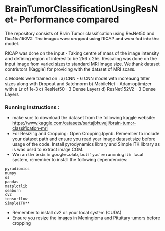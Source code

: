 # BrainTumorClassificationUsingResNet- Performance compared
The repository consists of Brain Tumor classification using ResNet50 and ResNet150V2. The images were cropped using RICAP and were fed into the model.

RICAP was done on the input - Taking centre of mass of the image intensity and defining region of interest to be 256 x 256. Rescaling was done on the input image from varied sizes to standard MRI Image size. We thank dataset contriutors [Kaggle] for providing with the dataset of MRI scans.

4 Models were trained on :
a) CNN - 6 CNN model with increasing filter sizes along with Dropout and Batchnorm
b) MobileNet - Adam optimizer with a Lr of 1e-3
c) ResNet50 - 3 Dense Layers
d) ResNet152V2 - 3 Dense Layers

### Running Instructions : 
- make sure to download the dataset from the following kaggle website:
https://www.kaggle.com/datasets/sartajbhuvaji/brain-tumor-classification-mri
- For Resizing and Cropping : Open Cropping.Ipynb. Remember to include your dataset path and ensure you read your image dataset size before usage of the code. Install pyrodynamics library and Simple ITK library as is was used to extract image COM.
- We ran the tests in google colab, but if you're runnning it in local system, remember to install the following dependencies: 

```dependencies
pyradiomics
numpy
os
pandas
matplotlib
seaborn
cv2
tensorflow
SimpleITK**
```

- Remember to install cv2 on your local system (CUDA) 
- Ensure you resize the images in Meningioma and Pituitary tumors before cropping 


